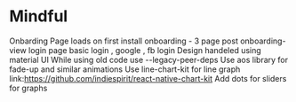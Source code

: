 # Mindful
Onbarding Page loads on first install
onboarding - 3 page 
post onboarding- view login page 
basic login , google , fb login 
 Design handeled using material UI 
While using old code use --legacy-peer-deps
Use aos library for fade-up and similar  animations 
Use line-chart-kit for line graph link:https://github.com/indiespirit/react-native-chart-kit
Add dots for sliders for graphs 
